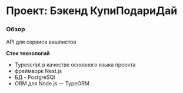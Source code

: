 # Проект: Бэкенд КупиПодариДай

### Обзор
API для сервиса вишлистов

**Стек технологий**
 - Typescript в качестве основного языка проекта
 - фреймворк Nest.js
 - БД - PostgreSQl
 - ORM для Node.js — TypeORM
